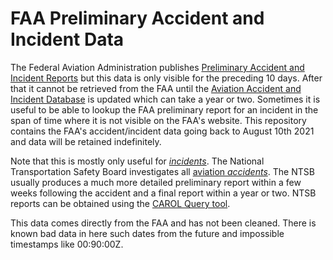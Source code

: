# FAA Preliminary Accident and Incident Data
The Federal Aviation Administration publishes [Preliminary Accident and Incident Reports](https://www.asias.faa.gov/apex/f?p=100:93:::NO:::) but this data is only visible for the preceding 10 days. After that it cannot be retrieved from the FAA until the [Aviation Accident and Incident Database](https://www.asias.faa.gov/apex/f?p=100:12:::NO:::) is updated which can take a year or two. Sometimes it is useful to be able to lookup the FAA preliminary report for an incident in the span of time where it is not visible on the FAA's website. This repository contains the FAA's accident/incident data going back to August 10th 2021 and data will be retained indefinitely.

Note that this is mostly only useful for [*incidents*](https://www.law.cornell.edu/cfr/text/49/830.2). The National Transportation Safety Board investigates all [aviation *accidents*](https://www.law.cornell.edu/cfr/text/49/830.2). The NTSB usually produces a much more detailed preliminary report within a few weeks following the accident and a final report within a year or two. NTSB reports can be obtained using the [CAROL Query tool](https://data.ntsb.gov/carol-main-public/basic-search).

This data comes directly from the FAA and has not been cleaned. There is known bad data in here such dates from the future and impossible timestamps like 00:90:00Z.